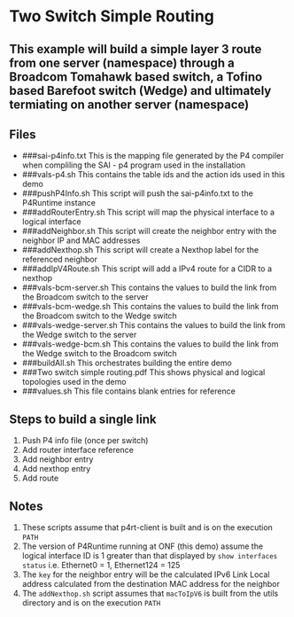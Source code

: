 # Two Switch Simple Routing
## This example will build a simple layer 3 route from one server (namespace) through a Broadcom Tomahawk based switch, a Tofino based Barefoot switch (Wedge) and ultimately termiating on another server (namespace)

## Files
 * ###sai-p4info.txt
This is the mapping file generated by the P4 compiler when compliling the SAI - p4 program used in the installation
 * ###vals-p4.sh
This contains the table ids and the action ids used in this demo
 * ###pushP4Info.sh 
This script will push the sai-p4info.txt to the P4Runtime instance 
 * ###addRouterEntry.sh
This script will map the physical interface to a logical interface 
 * ###addNeighbor.sh
This script will create the neighbor entry with the neighbor IP and MAC addresses
 * ###addNexthop.sh
This script will create a Nexthop label for the referenced neighbor
 * ###addIpV4Route.sh
This script will add a IPv4 route for a CIDR to a nexthop
 * ###vals-bcm-server.sh
This contains the values to build the link from the Broadcom switch to the server
 * ###vals-bcm-wedge.sh
This contains the values to build the link from the Broadcom switch to the Wedge switch
 * ###vals-wedge-server.sh
This contains the values to build the link from the Wedge switch to the server
 * ###vals-wedge-bcm.sh
This contains the values to build the link from the Wedge switch to the Broadcom switch
 * ###buildAll.sh
This orchestrates building the entire demo
 * ###Two switch simple routing.pdf
This shows physical and logical topologies used in the demo
 * ###values.sh
This file contains blank entries for reference

## Steps to build a single link
 1. Push P4 info file (once per switch)
 2. Add router interface reference
 3. Add neighbor entry
 4. Add nexthop entry
 5. Add route

## Notes
 1. These scripts assume that p4rt-client is built and is on the execution `PATH` 
 2. The version of P4Runtime running at ONF (this demo) assume the logical interface ID is 1 greater than that displayed by `show interfaces status` i.e. Ethernet0 = 1, Ethernet124 = 125
 3. The `key` for the neighbor entry will be the calculated IPv6 Link Local address calculated from the destination MAC address for the neighbor
 4. The `addNexthop.sh` script assumes that `macToIpV6` is built from the utils directory and is on the execution `PATH`